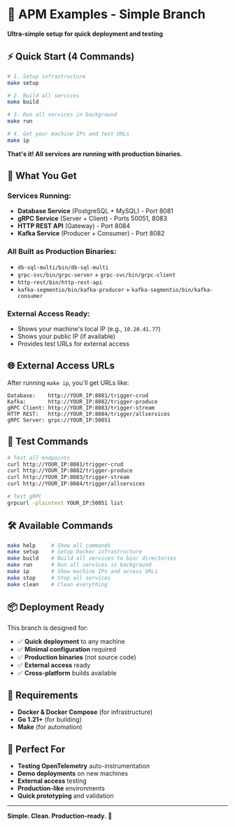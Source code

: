 # 🚀 APM Examples - Simple Branch

**Ultra-simple setup for quick deployment and testing**

## ⚡ Quick Start (4 Commands)

```bash
# 1. Setup infrastructure
make setup

# 2. Build all services  
make build

# 3. Run all services in background
make run

# 4. Get your machine IPs and test URLs
make ip
```

**That's it! All services are running with production binaries.**

## 🎯 What You Get

### **Services Running:**
- **Database Service** (PostgreSQL + MySQL) - Port 8081
- **gRPC Service** (Server + Client) - Ports 50051, 8083  
- **HTTP REST API** (Gateway) - Port 8084
- **Kafka Service** (Producer + Consumer) - Port 8082

### **All Built as Production Binaries:**
- `db-sql-multi/bin/db-sql-multi`
- `grpc-svc/bin/grpc-server` + `grpc-svc/bin/grpc-client`
- `http-rest/bin/http-rest-api`
- `kafka-segmentio/bin/kafka-producer` + `kafka-segmentio/bin/kafka-consumer`

### **External Access Ready:**
- Shows your machine's local IP (e.g., `10.20.41.77`)
- Shows your public IP (if available)
- Provides test URLs for external access

## 🌐 External Access URLs

After running `make ip`, you'll get URLs like:
```
Database:    http://YOUR_IP:8081/trigger-crud
Kafka:       http://YOUR_IP:8082/trigger-produce  
gRPC Client: http://YOUR_IP:8083/trigger-stream
HTTP REST:   http://YOUR_IP:8084/trigger/allservices
gRPC Server: grpc://YOUR_IP:50051
```

## 🧪 Test Commands

```bash
# Test all endpoints
curl http://YOUR_IP:8081/trigger-crud
curl http://YOUR_IP:8082/trigger-produce
curl http://YOUR_IP:8083/trigger-stream
curl http://YOUR_IP:8084/trigger/allservices

# Test gRPC
grpcurl -plaintext YOUR_IP:50051 list
```

## 🛠️ Available Commands

```bash
make help     # Show all commands
make setup    # Setup Docker infrastructure  
make build    # Build all services to bin/ directories
make run      # Run all services in background
make ip       # Show machine IPs and access URLs
make stop     # Stop all services
make clean    # Clean everything
```

## 📦 Deployment Ready

This branch is designed for:
- ✅ **Quick deployment** to any machine
- ✅ **Minimal configuration** required
- ✅ **Production binaries** (not source code)
- ✅ **External access** ready
- ✅ **Cross-platform** builds available

## 🔧 Requirements

- **Docker & Docker Compose** (for infrastructure)
- **Go 1.21+** (for building)
- **Make** (for automation)

## 🎯 Perfect For

- **Testing OpenTelemetry** auto-instrumentation
- **Demo deployments** on new machines
- **External access** testing
- **Production-like** environments
- **Quick prototyping** and validation

---

**Simple. Clean. Production-ready.** 🚀
